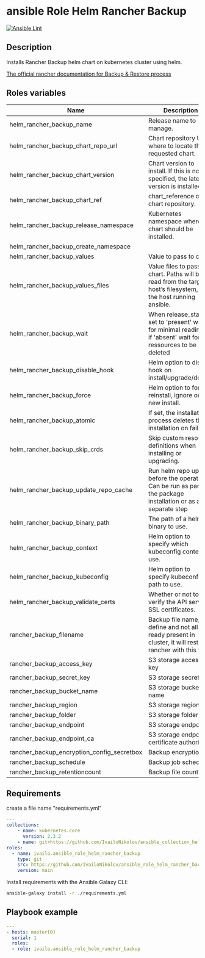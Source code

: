 # ansible Role Helm Rancher Backup

[![Ansible Lint](https://github.com/Frantche/ansible_role_helm_rancher_backup/actions/workflows/ansible-lint.yml/badge.svg)](https://github.com/Frantche/ansible_role_helm_rancher_backup/actions/workflows/ansible-lint.yml)

## Description

Installs Rancher Backup helm chart on kubernetes cluster using helm.

[The official rancher documentation for Backup & Restore process](https://docs.ranchermanager.rancher.io/v2.6/pages-for-subheaders/backup-restore-configuration)

## Roles variables

| Name                                       | Description                                                                                                         | Value                     |
|--------------------------------------------|---------------------------------------------------------------------------------------------------------------------|---------------------------|
| helm_rancher_backup_name                   | Release name to manage.                                                                                             | rancher-backup            |
| helm_rancher_backup_chart_repo_url         | Chart repository URL where to locate the requested chart.                                                           | https://charts.rancher.io |
| helm_rancher_backup_chart_version          | Chart version to install. If this is not specified, the latest version is installed.                                | latest                    |
| helm_rancher_backup_chart_ref              | chart_reference on chart repository.                                                                                | rancher-backup            |
| helm_rancher_backup_release_namespace      | Kubernetes namespace where the chart should be installed.                                                           | cattle-resources-system   |
| helm_rancher_backup_create_namespace       |                                                                                                                     | True                      |
| helm_rancher_backup_values                 | Value to pass to chart.                                                                                             | {}                        |
| helm_rancher_backup_values_files           | Value files to pass to chart. Paths will be read from the target host’s filesystem, not the host running ansible.   | []                        |
| helm_rancher_backup_wait                   | When release_state is set to 'present' wait for minimal readiness if 'absent' wait for all ressources to be deleted | True                      |
| helm_rancher_backup_disable_hook           | Helm option to disable hook on install/upgrade/delete.                                                              | "no"                       |
| helm_rancher_backup_force                  | Helm option to force reinstall, ignore on new install.                                                              | "no"                       |
| helm_rancher_backup_atomic                 | If set, the installation process deletes the installation on failure.                                               | "no"                       |
| helm_rancher_backup_skip_crds              | Skip custom resource definitions when installing or upgrading.                                                      | "no"                       |
| helm_rancher_backup_update_repo_cache      | Run helm repo update before the operation. Can be run as part of the package installation or as a separate step     | "no"                       |
| helm_rancher_backup_binary_path            | The path of a helm binary to use.                                                                                   | "/usr/local/bin"          |
| helm_rancher_backup_context                | Helm option to specify which kubeconfig context to use.                                                             | default                   |
| helm_rancher_backup_kubeconfig             | Helm option to specify kubeconfig path to use.                                                                      | ~/.kube/config            |
| helm_rancher_backup_validate_certs         | Whether or not to verify the API server’s SSL certificates.                                                         | "yes"                     |
| rancher_backup_filename                    | Backup file name, if define and not all ready present in cluster, it will restore rancher with this file            | ""                        |
| rancher_backup_access_key                  | S3 storage access key                                                                                               | ""                        |
| rancher_backup_secret_key                  | S3 storage secret key                                                                                               | ""                        |
| rancher_backup_bucket_name                 | S3 storage bucket name                                                                                              | ""                        |
| rancher_backup_region                      | S3 storage region                                                                                                   | ""                        |
| rancher_backup_folder                      | S3 storage folder                                                                                                   | ""                        |
| rancher_backup_endpoint                    | S3 storage endpoint                                                                                                 | ""                        |
| rancher_backup_endpoint_ca                 | S3 storage endpoint certificate authority                                                                           | ""                        |
| rancher_backup_encryption_config_secretbox | Backup encryption.                                                                                                  | ""                        |
| rancher_backup_schedule                    | Backup job schedule                                                                                                 | ""                        |
| rancher_backup_retentioncount              | Backup file count                                                                                                   | ""                        |



## Requirements

create a file name "requirements.yml"
```yaml
---
collections:
    - name: kubernetes.core
      version: 2.3.2
    - name: git+https://github.com/IvailoNikolov/ansible_collection_helm_ingress.git master
roles:
  - name: ivailo.ansible_role_helm_rancher_backup
    type: git
    src: https://github.com/IvailoNikolov/ansible_role_helm_rancher_backup.git
    version: main
```

Install requirements with the Ansible Galaxy CLI:

```bash
ansible-galaxy install -r ./requirements.yml
```

## Playbook example


```yaml
---
- hosts: master[0]
  serial: 1
  roles:
  - role: ivailo.ansible_role_helm_rancher_backup
```